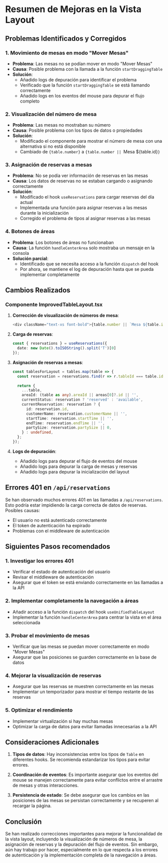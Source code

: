 # Resumen de Mejoras en la Vista Layout

## Problemas Identificados y Corregidos

### 1. **Movimiento de mesas en modo "Mover Mesas"**
- **Problema**: Las mesas no se podían mover en modo "Mover Mesas"
- **Causa**: Posible problema con la llamada a la función `startDraggingTable`
- **Solución**: 
  - Añadido logs de depuración para identificar el problema
  - Verificado que la función `startDraggingTable` se está llamando correctamente
  - Añadido logs en los eventos del mouse para depurar el flujo completo

### 2. **Visualización del número de mesa**
- **Problema**: Las mesas no mostraban su número
- **Causa**: Posible problema con los tipos de datos o propiedades
- **Solución**: 
  - Modificado el componente para mostrar el número de mesa con una alternativa si no está disponible
  - Cambiado de `{table.number}` a `{table.number || `Mesa ${table.id}`}`

### 3. **Asignación de reservas a mesas**
- **Problema**: No se podía ver información de reservas en las mesas
- **Causa**: Los datos de reservas no se estaban cargando o asignando correctamente
- **Solución**: 
  - Modificado el hook `useReservations` para cargar reservas del día actual
  - Implementada una función para asignar reservas a las mesas durante la inicialización
  - Corregido el problema de tipos al asignar reservas a las mesas

### 4. **Botones de áreas**
- **Problema**: Los botones de áreas no funcionaban
- **Causa**: La función `handleCenterArea` solo mostraba un mensaje en la consola
- **Solución parcial**: 
  - Identificado que se necesita acceso a la función `dispatch` del hook
  - Por ahora, se mantiene el log de depuración hasta que se pueda implementar completamente

## Cambios Realizados

### Componente ImprovedTableLayout.tsx
1. **Corrección de visualización de números de mesa**:
   ```typescript
   <div className="text-xs font-bold">{table.number || `Mesa ${table.id}`}</div>
   ```

2. **Carga de reservas**:
   ```typescript
   const { reservations } = useReservations({ 
     date: new Date().toISOString().split('T')[0]
   });
   ```

3. **Asignación de reservas a mesas**:
   ```typescript
   const tablesForLayout = tables.map(table => {
     const reservation = reservations.find(r => r.tableId === table.id);
     
     return {
       ...table,
       areaId: (table as any).areaId || areas[0]?.id || '',
       currentStatus: reservation ? 'reserved' : 'available',
       currentReservation: reservation ? {
         id: reservation.id,
         customerName: reservation.customerName || '',
         startTime: reservation.startTime || '',
         endTime: reservation.endTime || '',
         partySize: reservation.partySize || 0,
       } : undefined,
     };
   });
   ```

4. **Logs de depuración**:
   - Añadido logs para depurar el flujo de eventos del mouse
   - Añadido logs para depurar la carga de mesas y reservas
   - Añadido logs para depurar la inicialización del layout

## Errores 401 en `/api/reservations`

Se han observado muchos errores 401 en las llamadas a `/api/reservations`. Esto podría estar impidiendo la carga correcta de datos de reservas. Posibles causas:
- El usuario no está autenticado correctamente
- El token de autenticación ha expirado
- Problemas con el middleware de autenticación

## Siguientes Pasos recomendados

### 1. **Investigar los errores 401**
- Verificar el estado de autenticación del usuario
- Revisar el middleware de autenticación
- Asegurar que el token se está enviando correctamente en las llamadas a la API

### 2. **Implementar completamente la navegación a áreas**
- Añadir acceso a la función `dispatch` del hook `useUnifiedTableLayout`
- Implementar la función `handleCenterArea` para centrar la vista en el área seleccionada

### 3. **Probar el movimiento de mesas**
- Verificar que las mesas se puedan mover correctamente en modo "Mover Mesas"
- Asegurar que las posiciones se guarden correctamente en la base de datos

### 4. **Mejorar la visualización de reservas**
- Asegurar que las reservas se muestren correctamente en las mesas
- Implementar un temporizador para mostrar el tiempo restante de las reservas

### 5. **Optimizar el rendimiento**
- Implementar virtualización si hay muchas mesas
- Optimizar la carga de datos para evitar llamadas innecesarias a la API

## Consideraciones Adicionales

1. **Tipos de datos**: Hay inconsistencias entre los tipos de `Table` en diferentes hooks. Se recomienda estandarizar los tipos para evitar errores.

2. **Coordinación de eventos**: Es importante asegurar que los eventos del mouse se manejen correctamente para evitar conflictos entre el arrastre de mesas y otras interacciones.

3. **Persistencia de estado**: Se debe asegurar que los cambios en las posiciones de las mesas se persistan correctamente y se recuperen al recargar la página.

## Conclusión

Se han realizado correcciones importantes para mejorar la funcionalidad de la vista layout, incluyendo la visualización de números de mesa, la asignación de reservas y la depuración del flujo de eventos. Sin embargo, aún hay trabajo por hacer, especialmente en lo que respecta a los errores de autenticación y la implementación completa de la navegación a áreas.